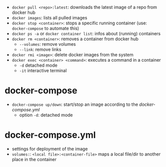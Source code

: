 - `docker pull <repo>:latest`: downloads the latest image of a repo from docker hub
- `docker images`: lists all pulled images
- `docker stop <container>`: stops a specific running container (use: `docker-compose` to automate this)
- `docker ps -a` or `docker container list`: infos about (running) containers
- `docker rm <container>`: removes a container from docker hub
  - `--volumes`: remove volumes
  - `--link`: remove links
- `docker rmi <image>`: delete docker images from the system
- `docker exec <container> <command>`: executes a command in a container
    - `-d` detached mode
    - `-it` interactive terminal

# docker-compose
- `docker-compose up/down`: start/stop an image according to the *docker-compose.yml*
    - option `-d`: detached mode

# docker-compose.yml
- settings for deployment of the image
- `volumes:`: `<local file>:<container-file>` maps a local file/dir to another place in the container